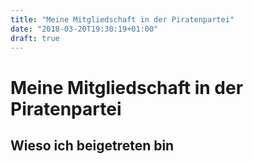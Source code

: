 ```yaml
---
title: "Meine Mitgliedschaft in der Piratenpartei"
date: "2018-03-20T19:30:19+01:00"
draft: true
---
```


# Meine Mitgliedschaft in der Piratenpartei


## Wieso ich beigetreten bin


